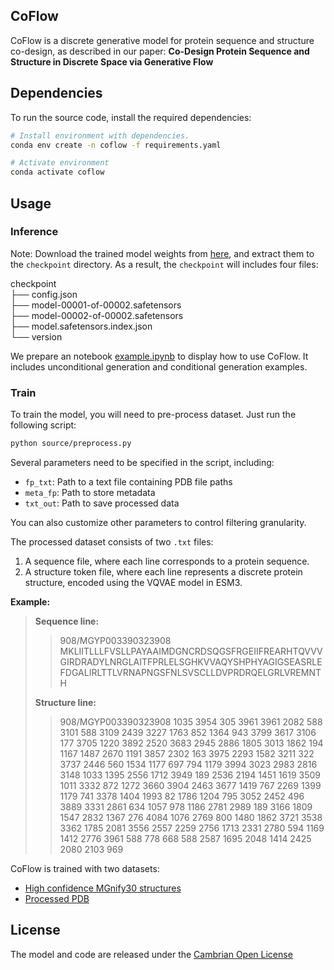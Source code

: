 ## CoFlow

CoFlow is a discrete generative model for protein sequence and structure co-design, as described in our paper:
**Co-Design Protein Sequence and Structure in Discrete Space via Generative Flow**  
<!-- Authors: [Author Names]  
[Journal/Conference Name], [Year]  
[DOI or arXiv Link (if available)] -->

<!-- Our code is developed based on [ESM3](https://github.com/evolutionaryscale/esm). -->


## Dependencies

To run the source code, install the required dependencies:
```bash
# Install environment with dependencies.
conda env create -n coflow -f requirements.yaml

# Activate environment
conda activate coflow
```

## Usage

### Inference
Note: Download the trained model weights from [here](https://doi.org/10.5281/zenodo.14842367), and extract them to the `checkpoint` directory. As a result, the `checkpoint` will includes four files:

checkpoint \
├── config.json \
├── model-00001-of-00002.safetensors \
├── model-00002-of-00002.safetensors \
├── model.safetensors.index.json \
└── version 

We prepare an notebook [example.ipynb](./example.ipynb) to display how to use CoFlow. It includes unconditional generation and conditional generation examples.

<!-- To perform unconditional generation, run the following Python script:

```python
import sys
sys.path.append("./source")

from model import CoFlowModel
from utils import to_protein
from esm.tokenization import StructureTokenizer, EsmSequenceTokenizer
device="cuda:0"

model = CoFlowModel.from_pretrained(CHECKPOINT PATH).to(device)
out = model.sample(
    strategy=3,
    length=LENGTH,
    steps=400,
    eta=length*0.08,
    purity=False,
    sequence_temp=0.7,
    structure_temp=0.7,
    device=device,
)
structure, sequence = out['structure'], out['sequence']
protein, _, _ = to_protein(
    structure=structure,
    sequence=sequence,
    decoder=ESM3_structure_decoder_v0(device),
    struc_tokenizer=struc_tokenizer,
    seq_tokenizer=seq_tokenizer,
    strip=False,
)
protein.to_pdb(OUT_PDB_PATH)

```

For conditional generation, provide sequence, structure, or motif tokens as input:
```python
out = model.sample(
    sequence=SEQUENCE,
    structure=STRUCTURE,
    strategy=3,
    length=length,
    steps=400,
    eta=length*0.08,
    purity=False,
    sequence_temp=0.7,
    structure_temp=0.7,
    device=device,
)
```
Note: The sequence and structure parameters should be lists of indexed tokens. The tokenization process is detailed in [ESM3](https://github.com/evolutionaryscale/esm). -->


### Train

To train the model, you will need to pre-process dataset. Just run the following script:
```bash
python source/preprocess.py
```

Several parameters need to be specified in the script, including:

- `fp_txt`: Path to a text file containing PDB file paths
- `meta_fp`: Path to store metadata
- `txt_out`: Path to save processed data

You can also customize other parameters to control filtering granularity.

The processed dataset consists of two `.txt` files:

1. A sequence file, where each line corresponds to a protein sequence.
2. A structure token file, where each line represents a discrete protein structure, encoded using the VQVAE model in ESM3.

**Example:**
> **Sequence line:**
>>908/MGYP003390323908 MKLIITLLLFVSLLPAYAAIMDGNCRDSQGSFRGEIIFREARHTQVVVGIRDRADYLNRGLAITFPRLELSGHKVVAQYSHPHYAGIGSEASRLEFDGALIRLTTLVRNAPNGSFNLSVSCLLDVPRDRQELGRLVREMNTH
>
> **Structure line:**
>> 908/MGYP003390323908 1035 3954 305 3961 3961 2082 588 3101 588 3109 2439 3227 1763 852 1364 943 3799 3617 3106 177 3705 1220 3892 2520 3683 2945 2886 1805 3013 1862 194 1167 1487 2670 1191 3857 2302 163 3975 2293 1582 3211 322 3737 2446 560 1534 1177 697 794 1179 3994 3023 2983 2816 3148 1033 1395 2556 1712 3949 189 2536 2194 1451 1619 3509 1011 3332 872 1272 3660 3904 2463 3677 1419 767 2269 1399 1179 741 3378 1404 1993 82 1786 1204 795 3052 2452 496 3889 3331 2861 634 1057 978 1186 2781 2989 189 3166 1809 1547 2832 1367 276 4084 1076 2769 800 1480 1862 3721 3538 3362 1785 2081 3556 2557 2259 2756 1713 2331 2780 594 1169 1412 2776 3961 588 778 668 588 2587 1695 2048 1414 2425 2080 2103 969


CoFlow is trained with two datasets:
- [High confidence MGnify30 structures](https://github.com/facebookresearch/esm/blob/main/scripts/atlas/v0/highquality_clust30/tarballs.txt) 
- [Processed PDB](https://zenodo.org/records/10714631?token=eyJhbGciOiJIUzUxMiJ9.eyJpZCI6IjJjMTk2YjlmLTM4OTUtNGVhYi1hODcxLWE1ZjExOTczY2IzZiIsImRhdGEiOnt9LCJyYW5kb20iOiI4MDY5ZDUzYjVjMTNhNDllMDYxNmI3Yjc2NjcwYjYxZiJ9.C2eZZmRu-nu7H330G-DkV5kttfjYB3ANozdOMNm19uPahvtLrDRvd_4Eqlyb7lp24m06e4OHhHQ4zlj68S1O_A)


## License

The model and code are released under the [Cambrian Open License](https://www.evolutionaryscale.ai/policies/cambrian-open-license-agreement)

